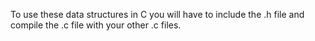 To use these data structures in C you will have to include the .h file and compile the .c file with your other .c files.
